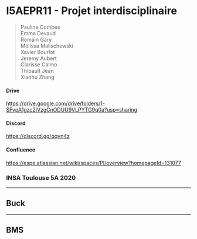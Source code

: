 # I5AEPR11 - Projet interdisciplinaire


> Pauline Combes <br> 
> Emma Devaud <br>
> Romain Gary <br>
> Mélissa Malischewski <br>
> Xavier Bourlot <br>
> Jeremy Aubert <br>
> Clarisse Calmo <br>
> Thibault Jean  <br>
> Xiaohu Zhang <br>


#### Drive
https://drive.google.com/drive/folders/1-SFvpA1gzc2IVzgCnODUU9VLPYTG9q0a?usp=sharing

#### Discord
https://discord.gg/qqvn4z

#### Confluence
https://espe.atlassian.net/wiki/spaces/PI/overview?homepageId=131077

### INSA Toulouse 5A 2020

---

## Buck


---

## BMS
